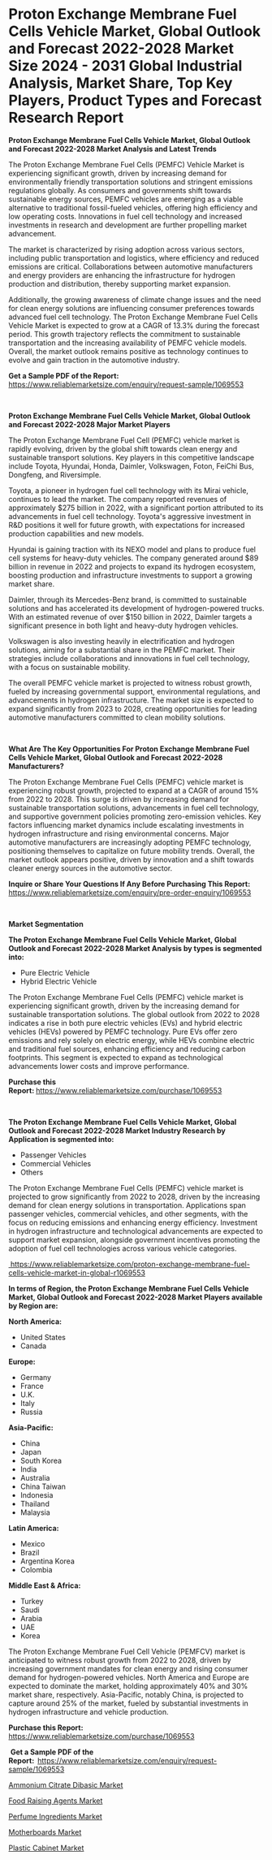 <p><h1>Proton Exchange Membrane Fuel Cells Vehicle Market, Global Outlook and Forecast 2022-2028 Market Size 2024 - 2031 Global Industrial Analysis, Market Share, Top Key Players, Product Types and Forecast Research Report</h1></p><p><strong>Proton Exchange Membrane Fuel Cells Vehicle Market, Global Outlook and Forecast 2022-2028 Market Analysis and Latest Trends</strong></p>
<p><p>The Proton Exchange Membrane Fuel Cells (PEMFC) Vehicle Market is experiencing significant growth, driven by increasing demand for environmentally friendly transportation solutions and stringent emissions regulations globally. As consumers and governments shift towards sustainable energy sources, PEMFC vehicles are emerging as a viable alternative to traditional fossil-fueled vehicles, offering high efficiency and low operating costs. Innovations in fuel cell technology and increased investments in research and development are further propelling market advancement.</p><p>The market is characterized by rising adoption across various sectors, including public transportation and logistics, where efficiency and reduced emissions are critical. Collaborations between automotive manufacturers and energy providers are enhancing the infrastructure for hydrogen production and distribution, thereby supporting market expansion.</p><p>Additionally, the growing awareness of climate change issues and the need for clean energy solutions are influencing consumer preferences towards advanced fuel cell technology. The Proton Exchange Membrane Fuel Cells Vehicle Market is expected to grow at a CAGR of 13.3% during the forecast period. This growth trajectory reflects the commitment to sustainable transportation and the increasing availability of PEMFC vehicle models. Overall, the market outlook remains positive as technology continues to evolve and gain traction in the automotive industry.</p></p>
<p><strong>Get a Sample PDF of the Report:&nbsp;</strong> <a href="https://www.reliablemarketsize.com/enquiry/request-sample/1069553?utm_campaign=1885&utm_medium=2&utm_source=Github&utm_content=ia&utm_term=25122024&utm_id=proton-exchange-membrane-fuel-cells-vehicle-market-global-outlook-and-forecast-2022-2028">https://www.reliablemarketsize.com/enquiry/request-sample/1069553</a></p>
<p>&nbsp;</p>
<p><strong>Proton Exchange Membrane Fuel Cells Vehicle Market, Global Outlook and Forecast 2022-2028 Major Market Players</strong></p>
<p><p>The Proton Exchange Membrane Fuel Cell (PEMFC) vehicle market is rapidly evolving, driven by the global shift towards clean energy and sustainable transport solutions. Key players in this competitive landscape include Toyota, Hyundai, Honda, Daimler, Volkswagen, Foton, FeiChi Bus, Dongfeng, and Riversimple.</p><p>Toyota, a pioneer in hydrogen fuel cell technology with its Mirai vehicle, continues to lead the market. The company reported revenues of approximately $275 billion in 2022, with a significant portion attributed to its advancements in fuel cell technology. Toyota's aggressive investment in R&D positions it well for future growth, with expectations for increased production capabilities and new models.</p><p>Hyundai is gaining traction with its NEXO model and plans to produce fuel cell systems for heavy-duty vehicles. The company generated around $89 billion in revenue in 2022 and projects to expand its hydrogen ecosystem, boosting production and infrastructure investments to support a growing market share.</p><p>Daimler, through its Mercedes-Benz brand, is committed to sustainable solutions and has accelerated its development of hydrogen-powered trucks. With an estimated revenue of over $150 billion in 2022, Daimler targets a significant presence in both light and heavy-duty hydrogen vehicles.</p><p>Volkswagen is also investing heavily in electrification and hydrogen solutions, aiming for a substantial share in the PEMFC market. Their strategies include collaborations and innovations in fuel cell technology, with a focus on sustainable mobility.</p><p>The overall PEMFC vehicle market is projected to witness robust growth, fueled by increasing governmental support, environmental regulations, and advancements in hydrogen infrastructure. The market size is expected to expand significantly from 2023 to 2028, creating opportunities for leading automotive manufacturers committed to clean mobility solutions.</p></p>
<p>&nbsp;</p>
<p><strong>What Are The Key Opportunities For Proton Exchange Membrane Fuel Cells Vehicle Market, Global Outlook and Forecast 2022-2028 Manufacturers?</strong></p>
<p><p>The Proton Exchange Membrane Fuel Cells (PEMFC) vehicle market is experiencing robust growth, projected to expand at a CAGR of around 15% from 2022 to 2028. This surge is driven by increasing demand for sustainable transportation solutions, advancements in fuel cell technology, and supportive government policies promoting zero-emission vehicles. Key factors influencing market dynamics include escalating investments in hydrogen infrastructure and rising environmental concerns. Major automotive manufacturers are increasingly adopting PEMFC technology, positioning themselves to capitalize on future mobility trends. Overall, the market outlook appears positive, driven by innovation and a shift towards cleaner energy sources in the automotive sector.</p></p>
<p><strong>Inquire or Share Your Questions If Any Before Purchasing This Report:</strong> <a href="https://www.reliablemarketsize.com/enquiry/pre-order-enquiry/1069553?utm_campaign=1885&utm_medium=2&utm_source=Github&utm_content=ia&utm_term=25122024&utm_id=proton-exchange-membrane-fuel-cells-vehicle-market-global-outlook-and-forecast-2022-2028">https://www.reliablemarketsize.com/enquiry/pre-order-enquiry/1069553</a></p>
<p>&nbsp;</p>
<p><strong>Market Segmentation</strong></p>
<p><strong>The Proton Exchange Membrane Fuel Cells Vehicle Market, Global Outlook and Forecast 2022-2028 Market Analysis by types is segmented into:</strong></p>
<p><ul><li>Pure Electric Vehicle</li><li>Hybrid Electric Vehicle</li></ul></p>
<p><p>The Proton Exchange Membrane Fuel Cells (PEMFC) vehicle market is experiencing significant growth, driven by the increasing demand for sustainable transportation solutions. The global outlook from 2022 to 2028 indicates a rise in both pure electric vehicles (EVs) and hybrid electric vehicles (HEVs) powered by PEMFC technology. Pure EVs offer zero emissions and rely solely on electric energy, while HEVs combine electric and traditional fuel sources, enhancing efficiency and reducing carbon footprints. This segment is expected to expand as technological advancements lower costs and improve performance.</p></p>
<p><strong>Purchase this Report:&nbsp;</strong><a href="https://www.reliablemarketsize.com/purchase/1069553?utm_campaign=1885&utm_medium=2&utm_source=Github&utm_content=ia&utm_term=25122024&utm_id=proton-exchange-membrane-fuel-cells-vehicle-market-global-outlook-and-forecast-2022-2028">https://www.reliablemarketsize.com/purchase/1069553</a></p>
<p>&nbsp;</p>
<p><strong>The Proton Exchange Membrane Fuel Cells Vehicle Market, Global Outlook and Forecast 2022-2028 Market Industry Research by Application is segmented into:</strong></p>
<p><ul><li>Passenger Vehicles</li><li>Commercial Vehicles</li><li>Others</li></ul></p>
<p><p>The Proton Exchange Membrane Fuel Cells (PEMFC) vehicle market is projected to grow significantly from 2022 to 2028, driven by the increasing demand for clean energy solutions in transportation. Applications span passenger vehicles, commercial vehicles, and other segments, with the focus on reducing emissions and enhancing energy efficiency. Investment in hydrogen infrastructure and technological advancements are expected to support market expansion, alongside government incentives promoting the adoption of fuel cell technologies across various vehicle categories.</p></p>
<p><a href="https://www.reliablemarketsize.com/proton-exchange-membrane-fuel-cells-vehicle-market-in-global-r1069553?utm_campaign=1885&utm_medium=2&utm_source=Github&utm_content=ia&utm_term=25122024&utm_id=proton-exchange-membrane-fuel-cells-vehicle-market-global-outlook-and-forecast-2022-2028">&nbsp;https://www.reliablemarketsize.com/proton-exchange-membrane-fuel-cells-vehicle-market-in-global-r1069553</a></p>
<p><strong>In terms of Region, the Proton Exchange Membrane Fuel Cells Vehicle Market, Global Outlook and Forecast 2022-2028 Market Players available by Region are:</strong></p>
<p>
    <p> <strong> North America: </strong>
        <ul>
            <li>United States</li>
            <li>Canada</li>
        </ul>
        </p> 
    <p> <strong> Europe: </strong>
        <ul>
            <li>Germany</li>
            <li>France</li>
            <li>U.K.</li>
            <li>Italy</li>
            <li>Russia</li>
        </ul>
        </p> 
    <p> <strong> Asia-Pacific: </strong>
        <ul>
            <li>China</li>
            <li>Japan</li>
            <li>South Korea</li>
            <li>India</li>
            <li>Australia</li>
            <li>China Taiwan</li>
            <li>Indonesia</li>
            <li>Thailand</li>
            <li>Malaysia</li>
        </ul>
        </p> 
    <p> <strong> Latin America: </strong>
        <ul>
            <li>Mexico</li>
            <li>Brazil</li>
            <li>Argentina Korea</li>
            <li>Colombia</li>
        </ul>
        </p> 
    <p> <strong> Middle East & Africa: </strong>
        <ul>
            <li>Turkey</li>
            <li>Saudi</li>
            <li>Arabia</li>
            <li>UAE</li>
            <li>Korea</li>
        </ul>
    </p>
    </p>
<p><p>The Proton Exchange Membrane Fuel Cell Vehicle (PEMFCV) market is anticipated to witness robust growth from 2022 to 2028, driven by increasing government mandates for clean energy and rising consumer demand for hydrogen-powered vehicles. North America and Europe are expected to dominate the market, holding approximately 40% and 30% market share, respectively. Asia-Pacific, notably China, is projected to capture around 25% of the market, fueled by substantial investments in hydrogen infrastructure and vehicle production.</p></p>
<p><strong>Purchase this Report: </strong><a href="https://www.reliablemarketsize.com/purchase/1069553?utm_campaign=1885&utm_medium=2&utm_source=Github&utm_content=ia&utm_term=25122024&utm_id=proton-exchange-membrane-fuel-cells-vehicle-market-global-outlook-and-forecast-2022-2028">https://www.reliablemarketsize.com/purchase/1069553</a></p>
<p>&nbsp;<strong>Get a Sample PDF of the Report:&nbsp;&nbsp;</strong><a href="https://www.reliablemarketsize.com/enquiry/request-sample/1069553?utm_campaign=1885&utm_medium=2&utm_source=Github&utm_content=ia&utm_term=25122024&utm_id=proton-exchange-membrane-fuel-cells-vehicle-market-global-outlook-and-forecast-2022-2028">https://www.reliablemarketsize.com/enquiry/request-sample/1069553</a></p>
<p><strong></strong></p>
<p><p><a href="https://www.linkedin.com/pulse/a-mkt-nova-vc8zf?utm_campaign=1885&utm_medium=2&utm_source=Github&utm_content=ia&utm_term=25122024&utm_id=proton-exchange-membrane-fuel-cells-vehicle-market-global-outlook-and-forecast-2022-2028">Ammonium Citrate Dibasic Market</a></p><p><a href="https://www.linkedin.com/pulse/global-food-raising-agents-market-sector2024-2031-metrics-pwqre?utm_campaign=1885&utm_medium=2&utm_source=Github&utm_content=ia&utm_term=25122024&utm_id=proton-exchange-membrane-fuel-cells-vehicle-market-global-outlook-and-forecast-2022-2028">Food Raising Agents Market</a></p><p><a href="https://www.linkedin.com/pulse/p-factrackr-ho6he?utm_campaign=1885&utm_medium=2&utm_source=Github&utm_content=ia&utm_term=25122024&utm_id=proton-exchange-membrane-fuel-cells-vehicle-market-global-outlook-and-forecast-2022-2028">Perfume Ingredients Market</a></p><p><a href="https://www.linkedin.com/pulse/motherboards-market-growth-outlook-global-industry-analysis-wpctf?utm_campaign=1885&utm_medium=2&utm_source=Github&utm_content=ia&utm_term=25122024&utm_id=proton-exchange-membrane-fuel-cells-vehicle-market-global-outlook-and-forecast-2022-2028">Motherboards Market</a></p><p><a href="https://www.linkedin.com/pulse/p-factrackr-ho6he?utm_campaign=1885&utm_medium=2&utm_source=Github&utm_content=ia&utm_term=25122024&utm_id=proton-exchange-membrane-fuel-cells-vehicle-market-global-outlook-and-forecast-2022-2028">Plastic Cabinet Market</a></p></p>